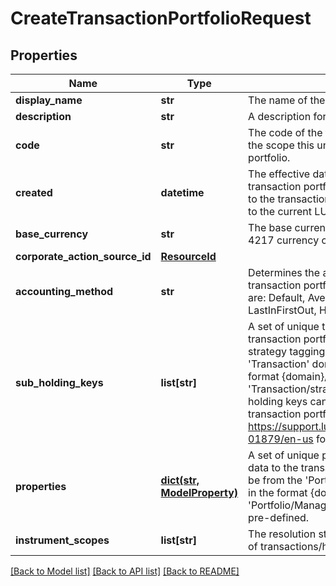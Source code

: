# CreateTransactionPortfolioRequest


## Properties
Name | Type | Description | Notes
------------ | ------------- | ------------- | -------------
**display_name** | **str** | The name of the transaction portfolio. | 
**description** | **str** | A description for the transaction portfolio. | [optional] 
**code** | **str** | The code of the transaction portfolio. Together with the scope this uniquely identifies the transaction portfolio. | 
**created** | **datetime** | The effective datetime at which to create the transaction portfolio. No transactions can be added to the transaction portfolio before this date. Defaults to the current LUSID system datetime if not specified. | [optional] 
**base_currency** | **str** | The base currency of the transaction portfolio in ISO 4217 currency code format. | 
**corporate_action_source_id** | [**ResourceId**](ResourceId.md) |  | [optional] 
**accounting_method** | **str** | Determines the accounting treatment given to the transaction portfolio&#39;s tax lots. The available values are: Default, AverageCost, FirstInFirstOut, LastInFirstOut, HighestCostFirst, LowestCostFirst | [optional] 
**sub_holding_keys** | **list[str]** | A set of unique transaction properties to group the transaction portfolio&#39;s holdings by, perhaps for strategy tagging. Each property must be from the &#39;Transaction&#39; domain and identified by a key in the format {domain}/{scope}/{code}, for example &#39;Transaction/strategies/quantsignal&#39;. Note that sub-holding keys cannot currently be added after the transaction portfolio has been created; see https://support.lusid.com/knowledgebase/article/KA-01879/en-us for more information. | [optional] 
**properties** | [**dict(str, ModelProperty)**](ModelProperty.md) | A set of unique portfolio properties to add custom data to the transaction portfolio. Each property must be from the &#39;Portfolio&#39; domain and identified by a key in the format {domain}/{scope}/{code}, for example &#39;Portfolio/Manager/Id&#39;. Note these properties must be pre-defined. | [optional] 
**instrument_scopes** | **list[str]** | The resolution strategy used to resolve instruments of transactions/holdings upserted to this portfolio. | [optional] 

[[Back to Model list]](../README.md#documentation-for-models) [[Back to API list]](../README.md#documentation-for-api-endpoints) [[Back to README]](../README.md)



